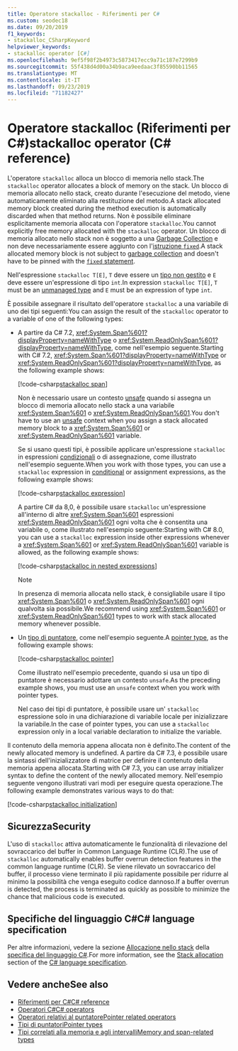 ```yaml
---
title: Operatore stackalloc - Riferimenti per C#
ms.custom: seodec18
ms.date: 09/20/2019
f1_keywords:
- stackalloc_CSharpKeyword
helpviewer_keywords:
- stackalloc operator [C#]
ms.openlocfilehash: 9ef5f98f2b4973c5873417ecc9a71c187e7299b9
ms.sourcegitcommit: 55f438d4d00a34b9aca9eedaac3f85590bb11565
ms.translationtype: MT
ms.contentlocale: it-IT
ms.lasthandoff: 09/23/2019
ms.locfileid: "71182427"
---
```

# <a name="stackalloc-operator-c-reference"></a><span data-ttu-id="9425d-102">Operatore stackalloc (Riferimenti per C#)</span><span class="sxs-lookup"><span data-stu-id="9425d-102">stackalloc operator (C# reference)</span></span>

<span data-ttu-id="9425d-103">L'operatore `stackalloc` alloca un blocco di memoria nello stack.</span><span class="sxs-lookup"><span data-stu-id="9425d-103">The `stackalloc` operator allocates a block of memory on the stack.</span></span> <span data-ttu-id="9425d-104">Un blocco di memoria allocato nello stack, creato durante l'esecuzione del metodo, viene automaticamente eliminato alla restituzione del metodo.</span><span class="sxs-lookup"><span data-stu-id="9425d-104">A stack allocated memory block created during the method execution is automatically discarded when that method returns.</span></span> <span data-ttu-id="9425d-105">Non è possibile eliminare esplicitamente memoria allocata con l'operatore `stackalloc`.</span><span class="sxs-lookup"><span data-stu-id="9425d-105">You cannot explicitly free memory allocated with the `stackalloc` operator.</span></span> <span data-ttu-id="9425d-106">Un blocco di memoria allocato nello stack non è soggetto a una [Garbage Collection](../../../standard/garbage-collection/index.md) e non deve necessariamente essere aggiunto con l'[istruzione `fixed`](../keywords/fixed-statement.md).</span><span class="sxs-lookup"><span data-stu-id="9425d-106">A stack allocated memory block is not subject to [garbage collection](../../../standard/garbage-collection/index.md) and doesn't have to be pinned with the [`fixed` statement](../keywords/fixed-statement.md).</span></span>

<span data-ttu-id="9425d-107">Nell'espressione `stackalloc T[E]`, `T` deve essere un [tipo non gestito](../builtin-types/unmanaged-types.md) e `E` deve essere un'espressione di tipo `int`.</span><span class="sxs-lookup"><span data-stu-id="9425d-107">In expression `stackalloc T[E]`, `T` must be an [unmanaged type](../builtin-types/unmanaged-types.md) and `E` must be an expression of type `int`.</span></span>

<span data-ttu-id="9425d-108">È possibile assegnare il risultato dell'operatore `stackalloc` a una variabile di uno dei tipi seguenti:</span><span class="sxs-lookup"><span data-stu-id="9425d-108">You can assign the result of the `stackalloc` operator to a variable of one of the following types:</span></span>

- <span data-ttu-id="9425d-109">A partire da C# 7.2, <xref:System.Span%601?displayProperty=nameWithType> o <xref:System.ReadOnlySpan%601?displayProperty=nameWithType>, come nell'esempio seguente.</span><span class="sxs-lookup"><span data-stu-id="9425d-109">Starting with C# 7.2, <xref:System.Span%601?displayProperty=nameWithType> or <xref:System.ReadOnlySpan%601?displayProperty=nameWithType>, as the following example shows:</span></span>

  [!code-csharp[stackalloc span](~/samples/csharp/language-reference/operators/StackallocOperator.cs#AssignToSpan)]

  <span data-ttu-id="9425d-110">Non è necessario usare un contesto [unsafe](../keywords/unsafe.md) quando si assegna un blocco di memoria allocato nello stack a una variabile <xref:System.Span%601> o <xref:System.ReadOnlySpan%601>.</span><span class="sxs-lookup"><span data-stu-id="9425d-110">You don't have to use an [unsafe](../keywords/unsafe.md) context when you assign a stack allocated memory block to a <xref:System.Span%601> or <xref:System.ReadOnlySpan%601> variable.</span></span>

  <span data-ttu-id="9425d-111">Se si usano questi tipi, è possibile applicare un'espressione `stackalloc` in espressioni [condizionali](conditional-operator.md) o di assegnazione, come illustrato nell'esempio seguente.</span><span class="sxs-lookup"><span data-stu-id="9425d-111">When you work with those types, you can use a `stackalloc` expression in [conditional](conditional-operator.md) or assignment expressions, as the following example shows:</span></span>

  [!code-csharp[stackalloc expression](~/samples/csharp/language-reference/operators/StackallocOperator.cs#AsExpression)]

  <span data-ttu-id="9425d-112">A partire C# da 8,0, è possibile usare `stackalloc` un'espressione all'interno di altre <xref:System.Span%601> espressioni <xref:System.ReadOnlySpan%601> ogni volta che è consentita una variabile o, come illustrato nell'esempio seguente:</span><span class="sxs-lookup"><span data-stu-id="9425d-112">Starting with C# 8.0, you can use a `stackalloc` expression inside other expressions whenever a <xref:System.Span%601> or <xref:System.ReadOnlySpan%601> variable is allowed, as the following example shows:</span></span>

  [!code-csharp[stackalloc in nested expressions](~/samples/csharp/language-reference/operators/StackallocOperator.cs#Nested)]

  > [!NOTE]
  > <span data-ttu-id="9425d-113">In presenza di memoria allocata nello stack, è consigliabile usare il tipo <xref:System.Span%601> o <xref:System.ReadOnlySpan%601> ogni qualvolta sia possibile.</span><span class="sxs-lookup"><span data-stu-id="9425d-113">We recommend using <xref:System.Span%601> or <xref:System.ReadOnlySpan%601> types to work with stack allocated memory whenever possible.</span></span>

- <span data-ttu-id="9425d-114">Un [tipo di puntatore](../../programming-guide/unsafe-code-pointers/pointer-types.md), come nell'esempio seguente.</span><span class="sxs-lookup"><span data-stu-id="9425d-114">A [pointer type](../../programming-guide/unsafe-code-pointers/pointer-types.md), as the following example shows:</span></span>

  [!code-csharp[stackalloc pointer](~/samples/csharp/language-reference/operators/StackallocOperator.cs#AssignToPointer)]

  <span data-ttu-id="9425d-115">Come illustrato nell'esempio precedente, quando si usa un tipo di puntatore è necessario adottare un contesto `unsafe`.</span><span class="sxs-lookup"><span data-stu-id="9425d-115">As the preceding example shows, you must use an `unsafe` context when you work with pointer types.</span></span>

  <span data-ttu-id="9425d-116">Nel caso dei tipi di puntatore, è possibile usare un' `stackalloc` espressione solo in una dichiarazione di variabile locale per inizializzare la variabile.</span><span class="sxs-lookup"><span data-stu-id="9425d-116">In the case of pointer types, you can use a `stackalloc` expression only in a local variable declaration to initialize the variable.</span></span>

<span data-ttu-id="9425d-117">Il contenuto della memoria appena allocata non è definito.</span><span class="sxs-lookup"><span data-stu-id="9425d-117">The content of the newly allocated memory is undefined.</span></span> <span data-ttu-id="9425d-118">A partire da C# 7.3, è possibile usare la sintassi dell'inizializzatore di matrice per definire il contenuto della memoria appena allocata.</span><span class="sxs-lookup"><span data-stu-id="9425d-118">Starting with C# 7.3, you can use array initializer syntax to define the content of the newly allocated memory.</span></span> <span data-ttu-id="9425d-119">Nell'esempio seguente vengono illustrati vari modi per eseguire questa operazione.</span><span class="sxs-lookup"><span data-stu-id="9425d-119">The following example demonstrates various ways to do that:</span></span>

[!code-csharp[stackalloc initialization](~/samples/csharp/language-reference/operators/StackallocOperator.cs#StackallocInit)]

## <a name="security"></a><span data-ttu-id="9425d-120">Sicurezza</span><span class="sxs-lookup"><span data-stu-id="9425d-120">Security</span></span>

<span data-ttu-id="9425d-121">L'uso di `stackalloc` attiva automaticamente le funzionalità di rilevazione del sovraccarico del buffer in Common Language Runtime (CLR).</span><span class="sxs-lookup"><span data-stu-id="9425d-121">The use of `stackalloc` automatically enables buffer overrun detection features in the common language runtime (CLR).</span></span> <span data-ttu-id="9425d-122">Se viene rilevato un sovraccarico del buffer, il processo viene terminato il più rapidamente possibile per ridurre al minimo la possibilità che venga eseguito codice dannoso.</span><span class="sxs-lookup"><span data-stu-id="9425d-122">If a buffer overrun is detected, the process is terminated as quickly as possible to minimize the chance that malicious code is executed.</span></span>

## <a name="c-language-specification"></a><span data-ttu-id="9425d-123">Specifiche del linguaggio C#</span><span class="sxs-lookup"><span data-stu-id="9425d-123">C# language specification</span></span>

<span data-ttu-id="9425d-124">Per altre informazioni, vedere la sezione [Allocazione nello stack](~/_csharplang/spec/unsafe-code.md#stack-allocation) della [specifica del linguaggio C#](~/_csharplang/spec/introduction.md).</span><span class="sxs-lookup"><span data-stu-id="9425d-124">For more information, see the [Stack allocation](~/_csharplang/spec/unsafe-code.md#stack-allocation) section of the [C# language specification](~/_csharplang/spec/introduction.md).</span></span>

## <a name="see-also"></a><span data-ttu-id="9425d-125">Vedere anche</span><span class="sxs-lookup"><span data-stu-id="9425d-125">See also</span></span>

- [<span data-ttu-id="9425d-126">Riferimenti per C#</span><span class="sxs-lookup"><span data-stu-id="9425d-126">C# reference</span></span>](../index.md)
- [<span data-ttu-id="9425d-127">Operatori C#</span><span class="sxs-lookup"><span data-stu-id="9425d-127">C# operators</span></span>](index.md)
- [<span data-ttu-id="9425d-128">Operatori relativi al puntatore</span><span class="sxs-lookup"><span data-stu-id="9425d-128">Pointer related operators</span></span>](pointer-related-operators.md)
- [<span data-ttu-id="9425d-129">Tipi di puntatori</span><span class="sxs-lookup"><span data-stu-id="9425d-129">Pointer types</span></span>](../../programming-guide/unsafe-code-pointers/pointer-types.md)
- [<span data-ttu-id="9425d-130">Tipi correlati alla memoria e agli intervalli</span><span class="sxs-lookup"><span data-stu-id="9425d-130">Memory and span-related types</span></span>](../../../standard/memory-and-spans/index.md)
